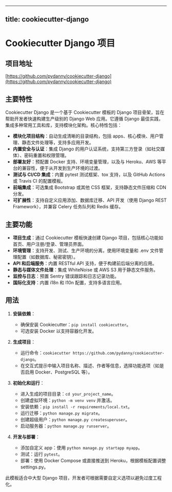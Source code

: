 
---
title: cookiecutter-django
---

# Cookiecutter Django 项目

## 项目地址
[https://github.com/pydanny/cookiecutter-django](https://github.com/pydanny/cookiecutter-django)

## 主要特性
Cookiecutter Django 是一个基于 Cookiecutter 模板的 Django 项目骨架，旨在帮助开发者快速构建生产级别的 Django Web 应用。它遵循 Django 最佳实践，集成多种常用工具和库，支持模块化架构。核心特性包括：
- **模块化项目结构**：自动生成清晰的目录结构，包括 apps、核心模块、用户管理、静态文件处理等，支持多应用开发。
- **内置安全与认证**：集成 Django 的用户认证系统，支持第三方登录（如社交媒体）、密码重置和权限管理。
- **部署友好**：预配置 Docker 支持、环境变量管理，以及与 Heroku、AWS 等平台的兼容性，便于从开发到生产环境的过渡。
- **测试与 CI/CD 集成**：内置 pytest 测试框架、tox 支持，以及 GitHub Actions 或 Travis CI 的配置模板。
- **前端集成**：可选集成 Bootstrap 或其他 CSS 框架，支持静态文件压缩和 CDN 分发。
- **可扩展性**：支持自定义应用添加、数据库迁移、API 开发（使用 Django REST Framework），并兼容 Celery 任务队列和 Redis 缓存。

## 主要功能
- **项目生成**：通过 Cookiecutter 模板快速创建 Django 项目，包括核心功能如首页、用户注册/登录、管理员界面。
- **环境管理**：支持开发、测试、生产环境的分离，使用环境变量和 .env 文件管理配置（如数据库、秘密密钥）。
- **API 和后端服务**：内置 RESTful API 支持，便于构建前后端分离的应用。
- **静态与媒体文件处理**：集成 WhiteNoise 或 AWS S3 用于静态文件服务。
- **监控与日志**：预置 Sentry 错误跟踪和日志记录功能。
- **国际化支持**：内置 i18n 和 l10n 配置，支持多语言应用。

## 用法
1. **安装依赖**：
   - 确保安装 Cookiecutter：`pip install cookiecutter`。
   - 可选安装 Docker 以支持容器化开发。

2. **生成项目**：
   - 运行命令：`cookiecutter https://github.com/pydanny/cookiecutter-django`。
   - 在交互式提示中输入项目名称、描述、作者等信息，选择功能选项（如是否启用 Docker、PostgreSQL 等）。

3. **初始化和运行**：
   - 进入生成的项目目录：`cd your_project_name`。
   - 创建虚拟环境：`python -m venv venv` 并激活。
   - 安装依赖：`pip install -r requirements/local.txt`。
   - 运行迁移：`python manage.py migrate`。
   - 创建超级用户：`python manage.py createsuperuser`。
   - 启动服务器：`python manage.py runserver`。

4. **开发与部署**：
   - 添加自定义 app：使用 `python manage.py startapp myapp`。
   - 测试：运行 `pytest`。
   - 部署：使用 Docker Compose 或直接推送到 Heroku，根据模板配置调整 settings.py。

此模板适合中大型 Django 项目，开发者可根据需要自定义选项以避免过度工程化。
